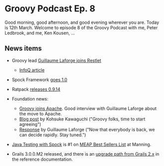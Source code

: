 # Groovy Podcast Ep. 8

Good morning, good afternoon, and good evening wherever you are. Today is 12th March. Welcome to episode 8 of the Groovy Podcast with me, Peter Ledbrook, and me, Ken Kousen, ...

## News items

* Groovy lead [Guillaume Laforge joins Restlet](http://restlet.com/blog/2015/03/02/head-of-groovy-project-joins-restlet-to-lead-api-development-tools/)
  * [InfoQ article](http://www.infoq.com/news/2015/03/Groovys-Laforge-Joins-Restlet)

* Spock Framework [goes 1.0](http://spockframework.github.io/spock/docs/1.0/release_notes.html)

* Ratpack [releases 0.9.14](https://twitter.com/ratpackweb/status/572313824432287744)

* Foundation news:
  * [Groovy joins Apache](http://www.infoq.com/news/2015/03/groovy-moving-to-apache). Good interview with Guillaume Laforge about the move to Apache.
  * [Blog post](http://kohsuke.org/2015/02/27/groovy-folks-time-to-start-agreeing/) by Kohsuke Kawaguchi ("Groovy folks, time to start agreeing")
  * [Response](https://twitter.com/glaforge/status/571607558768762880) by Guillaume Laforge ("Now that everybody is back, we can decide rapidly. Stay tuned.")

* [Java Testing with Spock](http://manning.com/kapelonis/) is #1 on [MEAP Best Sellers List](https://twitter.com/codepipes/status/571598932456955904) at Manning.

* Grails 3.0.0.M2 released, and there is an [upgrade path from Grails 2.x](https://grails.github.io/grails-doc/latest/guide/upgrading.html) in the reference documentation.
